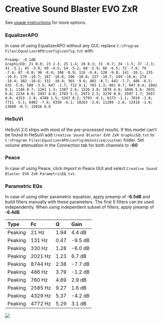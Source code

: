 # Creative Sound Blaster EVO ZxR
See [usage instructions](https://github.com/jaakkopasanen/AutoEq#usage) for more options.

### EqualizerAPO
In case of using EqualizerAPO without any GUI, replace `C:\Program Files\EqualizerAPO\config\config.txt`
with:
```
Preamp: -6.1dB
GraphicEQ: 21 0.0; 23 2.3; 25 1.4; 28 0.3; 31 -0.7; 34 -1.5; 37 -2.3; 41 -3.1; 45 -3.9; 49 -4.5; 54 -5.2; 60 -5.9; 66 -6.5; 72 -7.0; 79 -7.4; 87 -8.0; 96 -8.4; 106 -8.9; 116 -9.4; 128 -9.8; 141 -10.1; 155 -10.5; 170 -10.7; 187 -10.8; 206 -10.8; 227 -10.7; 249 -10.6; 274 -10.4; 302 -10.6; 332 -10.4; 365 -9.6; 402 -8.7; 442 -7.7; 486 -6.5; 535 -5.0; 588 -3.5; 647 -1.7; 712 0.1; 783 1.3; 861 0.7; 947 0.4; 1042 0.1; 1146 0.7; 1261 1.3; 1387 2.6; 1526 3.8; 1678 4.8; 1846 5.6; 2031 6.0; 2234 6.0; 2457 6.0; 2703 5.3; 2973 2.5; 3270 0.9; 3597 1.7; 3957 0.0; 4353 -1.9; 4788 1.5; 5267 0.2; 5793 -0.1; 6373 -1.1; 7010 -1.8; 7711 -5.1; 8482 -7.4; 9330 -6.1; 10263 -3.6; 11289 -2.6; 12418 -1.9; 13660 -0.7; 15026 0.0
```

### HeSuVi
HeSuVi 2.0 ships with most of the pre-processed results. If this model can't be found in HeSuVi add
`Creative Sound Blaster EVO ZxR GraphicEQ.txt` to `C:\Program Files\EqualizerAPO\config\HeSuVi\eq\custom\` folder.
Set volume attenuation in the Connection tab for both channels to **-60**

### Peace
In case of using Peace, click *Import* in Peace GUI and select `Creative Sound Blaster EVO ZxR ParametricEQ.txt`.

### Parametric EQs
In case of using other parametric equalizer, apply preamp of **-6.5dB** and build filters manually
with these parameters. The first 5 filters can be used independently.
When using independent subset of filters, apply preamp of **-6.4dB**.

| Type    | Fc      |    Q | Gain    |
|:--------|:--------|:-----|:--------|
| Peaking | 21 Hz   | 1.94 | 4.4 dB  |
| Peaking | 131 Hz  | 0.47 | -9.5 dB |
| Peaking | 330 Hz  | 1.28 | -6.0 dB |
| Peaking | 2021 Hz | 1.23 | 6.7 dB  |
| Peaking | 8744 Hz | 2.38 | -7.7 dB |
| Peaking | 486 Hz  | 3.79 | -1.2 dB |
| Peaking | 760 Hz  | 4.69 | 2.9 dB  |
| Peaking | 2585 Hz | 9.27 | 1.6 dB  |
| Peaking | 4329 Hz | 5.37 | -4.2 dB |
| Peaking | 4772 Hz | 5.29 | 3.1 dB  |

![](https://raw.githubusercontent.com/jaakkopasanen/AutoEq/master/results/rtings/avg/Creative%20Sound%20Blaster%20EVO%20ZxR/Creative%20Sound%20Blaster%20EVO%20ZxR.png)